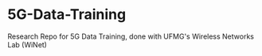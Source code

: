 # 5G-Data-Training
Research Repo for 5G Data Training, done with UFMG's Wireless Networks Lab (WiNet) 

